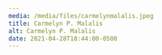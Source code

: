 ```yaml
---
media: /media/files/carmelynmalalis.jpeg
title: Carmelyn P. Malalis
alt: Carmelyn P. Malalis
date: 2021-04-28T18:44:00-0500
---
```

